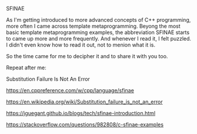 SFINAE

As I'm getting introduced to more advanced concepts of C++ programming, more often I came across template metaprogramming. Beyong the most basic template metaprogramming examples, the abbreviation SFINAE starts to came up more and more frequently. And whenever I read it, I felt puzzled. I didn't even know how to read it out, not to menion what it is.

So the time came for me to decipher it and to share it with you too. 

Repeat after me:

Substitution Failure Is Not An Error

https://en.cppreference.com/w/cpp/language/sfinae

https://en.wikipedia.org/wiki/Substitution_failure_is_not_an_error


https://jguegant.github.io/blogs/tech/sfinae-introduction.html


https://stackoverflow.com/questions/982808/c-sfinae-examples  